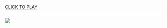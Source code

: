 
<a href="https://premium76.site?title=texas_hold_em_game_unblocked&ref=13M">CLICK TO PLAY</a></h3>
<hr>

<a href="https://premium76.site?title=texas_hold_em_game_unblocked&ref=13M"><img src="https://clearcache.store/games.png"></a>


